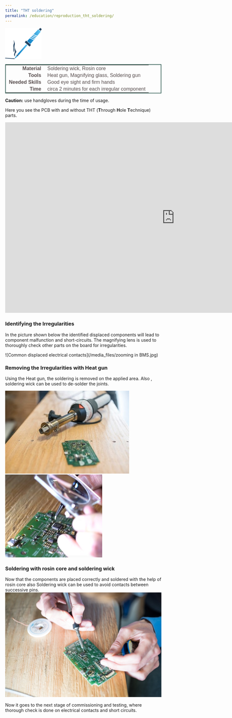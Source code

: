 ```yaml
---
title: "THT soldering"
permalink: /education/reproduction_tht_soldering/
---
```


![icon_tht](/media_files/steps_tht.png)

<style type="text/css">
.tg  {border-collapse:collapse;border-spacing:5;border-color:#416960;border-width:2px; border-style:solid;}
.tg td{font-family:Arial, sans-serif;font-size:16px;padding:2px 10px;border-style:solid;border-width:0px;overflow:hidden;word-break:normal;border-color:#bbb;color:#594F4F;}
.tg .tg-rmb8{font-weight:bold;vertical-align:top; text-align:right;}
.tg .tg-rmb9{vertical-align:top}
.tg .tg-yw4l{font-weight:bold;vertical-align:top; text-align:right;}
.tg .tg-yw42{vertical-align:top}
</style>

<table class="tg">
  <tr>
    <td class="tg-yw4l">Material</td>
    <td class="tg-yw42">Soldering wick, Rosin core</td>
  </tr>
  <tr>
    <td class="tg-rmb8">Tools</td>
    <td class="tg-rmb9">Heat gun, Magnifying glass, Soldering gun</td>
  </tr>
  <tr>
    <td class="tg-yw4l">Needed Skills<br></td>
    <td class="tg-yw42">Good eye sight and firm hands</td>
  </tr>
  <tr>
    <td class="tg-rmb8">Time</td>
    <td class="tg-rmb9">circa 2 minutes for each irregular component</td>
  </tr>
</table>

**Caution:** use handgloves during the time of usage.

Here you see the PCB with and without THT (**T**hrough **H**ole **T**echnique) parts.

<iframe src="https://h5p.org/h5p/embed/219827" width="1091" height="614" frameborder="0" allowfullscreen="allowfullscreen"></iframe><script src="https://h5p.org/sites/all/modules/h5p/library/js/h5p-resizer.js" charset="UTF-8"></script>

### Identifying the Irregularities
In the picture shown below the identified displaced components will lead to component malfunction and short-circuits. The magnifying lens is used to thoroughly check other parts on the board for irregularities.

![Common displaced electrical contacts](/media_files/zooming in BMS.jpg)

### Removing the Irregularities with Heat gun
Using the Heat gun, the soldering is removed on the applied area. Also , soldering wick can be used to de-solder the joints.

![Using Heat gun](/media_files/heatgun.jpg)
![re-soldering](/media_files/re-seating.jpg)

### Soldering with rosin core and soldering wick
Now that the components are placed correctly and soldered with the help of rosin core also Soldering wick can be used to avoid contacts between successive pins.
![re-soldering](/media_files/soldering_rosing_core.jpg)

Now it goes to the next stage of commissioning and testing, where thorough check is done on electrical contacts and short circuits.
